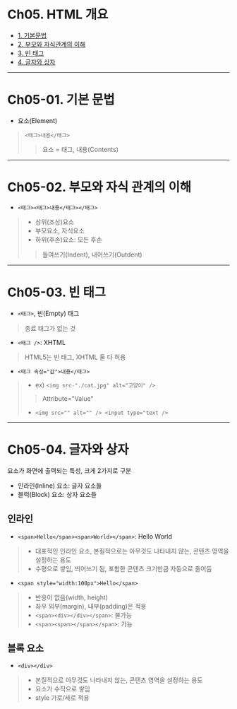 # Ch05. HTML 개요
- [1. 기본문법](#ch05-01-기본-문법)
- [2. 부모와 자식관계의 이해](#ch05-02-부모와-자식-관계의-이해)
- [3. 빈 태그](#ch05-03-빈-태그)
- [4. 글자와 상자](#ch05-04-글자와-상자)


---------------------------------------------------------------------
# Ch05-01. 기본 문법
- 요소(Element)
> `<태그>내용</태그>`
> > 요소 = 태그, 내용(Contents)


---------------------------------------------------------------------
# Ch05-02. 부모와 자식 관계의 이해
- `<태그><태그>내용</태그></태그>`
> - 상위(조상)요소
> - 부모요소, 자식요소
> - 하위(후손)요소: 모든 후손
> > 들여쓰기(Indent), 내어쓰기(Outdent)


---------------------------------------------------------------------
# Ch05-03. 빈 태그
- `<태그>`, 빈(Empty) 태그
> 종료 태그가 없는 것
- `<태그 />`: XHTML
> HTML5는 빈 태그, XHTML 둘 다 허용
- `<태그 속성="값">내용</태그>`
> - ex) `<img src-"./cat.jpg" alt="고양이" />`
> > Attribute="Value"
> - `<img src="" alt="" /> <input type="text />`


---------------------------------------------------------------------
# Ch05-04. 글자와 상자
요소가 화면에 출력되는 특성, 크게 2가지로 구분
- 인라인(Inline) 요소: 글자 요소들
- 블럭(Block) 요소: 상자 요소들
## 인라인
- `<span>Hello</span><span>World></span>`: Hello World
> - 대표적인 인라인 요소, 본질적으로는 아무것도 나타내지 않는, 콘텐츠 영역을 설정하는 용도
> - 수평으로 쌓임, 띄어쓰기 됨, 포함한 콘텐츠 크기만큼 자동으로 줄어듬
- `<span style="width:100px">Hello</span>`
> - 반응이 없음(width, height)
> - 좌우 외부(margin), 내부(padding)은 적용
> - `<span><div></div></span>`: 불가능
> - `<span><span></span></span>`: 가능

## 블록 요소
- `<div></div>`
> - 본질적으로 아무것도 나타내지 않는, 콘텐츠 영역을 설정하는 용도
> - 요소가 수직으로 쌓임
> - style 가로/세로 적용